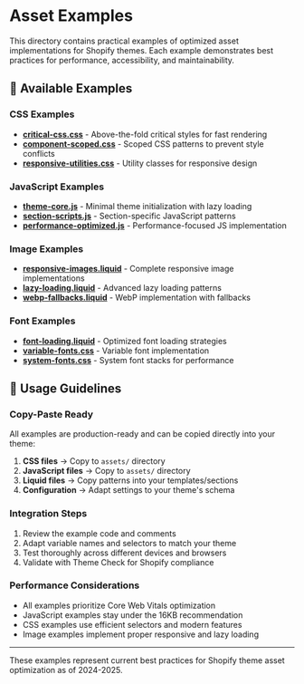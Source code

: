 # Asset Examples

This directory contains practical examples of optimized asset implementations for Shopify themes. Each example demonstrates best practices for performance, accessibility, and maintainability.

## 📁 Available Examples

### CSS Examples
- **[critical-css.css](./critical-css.css)** - Above-the-fold critical styles for fast rendering
- **[component-scoped.css](./component-scoped.css)** - Scoped CSS patterns to prevent style conflicts
- **[responsive-utilities.css](./responsive-utilities.css)** - Utility classes for responsive design

### JavaScript Examples
- **[theme-core.js](./theme-core.js)** - Minimal theme initialization with lazy loading
- **[section-scripts.js](./section-scripts.js)** - Section-specific JavaScript patterns
- **[performance-optimized.js](./performance-optimized.js)** - Performance-focused JS implementation

### Image Examples
- **[responsive-images.liquid](./responsive-images.liquid)** - Complete responsive image implementations
- **[lazy-loading.liquid](./lazy-loading.liquid)** - Advanced lazy loading patterns
- **[webp-fallbacks.liquid](./webp-fallbacks.liquid)** - WebP implementation with fallbacks

### Font Examples
- **[font-loading.liquid](./font-loading.liquid)** - Optimized font loading strategies
- **[variable-fonts.css](./variable-fonts.css)** - Variable font implementation
- **[system-fonts.css](./system-fonts.css)** - System font stacks for performance

## 🎯 Usage Guidelines

### Copy-Paste Ready
All examples are production-ready and can be copied directly into your theme:

1. **CSS files** → Copy to `assets/` directory
2. **JavaScript files** → Copy to `assets/` directory
3. **Liquid files** → Copy patterns into your templates/sections
4. **Configuration** → Adapt settings to your theme's schema

### Integration Steps
1. Review the example code and comments
2. Adapt variable names and selectors to match your theme
3. Test thoroughly across different devices and browsers
4. Validate with Theme Check for Shopify compliance

### Performance Considerations
- All examples prioritize Core Web Vitals optimization
- JavaScript examples stay under the 16KB recommendation
- CSS examples use efficient selectors and modern features
- Image examples implement proper responsive and lazy loading

---

These examples represent current best practices for Shopify theme asset optimization as of 2024-2025.